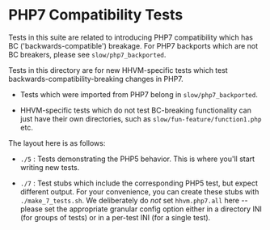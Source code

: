 # PHP7 Compatibility Tests

Tests in this suite are related to introducing PHP7 compatibility which has BC
('backwards-compatible') breakage. For PHP7 backports which are not BC
breakers, please see `slow/php7_backported`.

Tests in this directory are for new HHVM-specific tests which test
backwards-compatibility-breaking changes in PHP7.

* Tests which were imported from PHP7 belong in `slow/php7_backported`.

* HHVM-specific tests which do not test BC-breaking functionality can just have
  their own directories, such as `slow/fun-feature/function1.php` etc.

The layout here is as follows:

* `./5` : Tests demonstrating the PHP5 behavior. This is where you'll start
  writing new tests.

* `./7` : Test stubs which include the corresponding PHP5 test, but expect
  different output. For your convenience, you can create these stubs with
  `./make_7_tests.sh`. We deliberately do *not* set `hhvm.php7.all` here --
  please set the appropriate granular config option either in a directory INI
  (for groups of tests) or in a per-test INI (for a single test).
